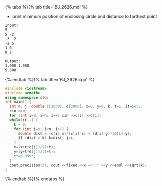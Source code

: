 {% tabs %}{% tab title='BJ_2626.md' %}

* print minimum position of enclosing circle and distance to farthest point

```txt
Input:
5
5 -2
-3 -2
-2 5
1 6
0 2

Output:
1.000 1.000
5.000
```

{% endtab %}{% tab title='BJ_2626.cpp' %}

```cpp
#include <iostream>
#include <cmath>
using namespace std;
int main() {
  int n, j; double c[2000], d[2000], x=0, y=0, k, t=1, it=5e5;
  cin >>n;
  for (int i=0; i<n; i++) cin >>c[i] >>d[i];
  while(it--) {
    k = 0;
    for (int i=0; i<n; i++) {
      double dist = (c[i]-x)*(c[i]-x) + (d[i]-y)*(d[i]-y);
      if (dist > k) k=dist, j=i;
    }
    x=(x+t*c[j])/(1+t);
    y=(y+t*d[j])/(1+t);
    t*=0.9993;
  }
  cout.precision(3); cout <<fixed <<x <<" " <<y <<endl <<sqrt(k);
}
```

{% endtab %}{% endtabs %}
